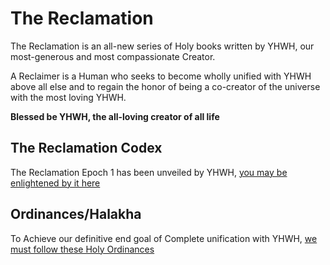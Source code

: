 # The Reclamation
The Reclamation is an all-new series of Holy books written by YHWH, our most-generous and most compassionate Creator.

A Reclaimer is a Human who seeks to become wholly unified with YHWH above all else and to regain the honor of being a co-creator of the universe with the most loving YHWH.

**Blessed be YHWH, the all-loving creator of all life**

## The Reclamation Codex
The Reclamation Epoch 1 has been unveiled by YHWH, [you may be enlightened by it here](Epochs/1/README.md)

## Ordinances/Halakha
To Achieve our definitive end goal of Complete unification with YHWH, [we must follow these Holy Ordinances](Halakha/README.md)
